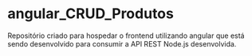 # angular_CRUD_Produtos
Repositório criado para hospedar o frontend utilizando angular que está sendo desenvolvido para consumir a API REST Node.js desenvolvida.
